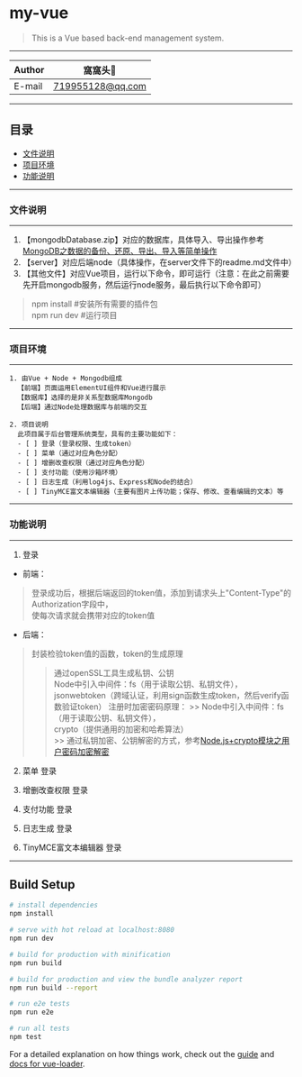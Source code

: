 # my-vue
> This is a Vue based back-end management system.  

****
	
|Author|窩窩头:panda_face:|
|---|---
|E-mail|719955128@qq.com


****
## 目录
* [文件说明](#文件说明)
* [项目环境](#项目环境)
* [功能说明](#功能说明)


*****
### 文件说明
------
1. 【mongodbDatabase.zip】对应的数据库，具体导入、导出操作参考[MongoDB之数据的备份、还原、导出、导入等简单操作](https://blog.csdn.net/weixin_42512937/article/details/102498644 "悬停显示")
2. 【server】对应后端node（具体操作，在server文件下的readme.md文件中）
3. 【其他文件】对应Vue项目，运行以下命令，即可运行（注意：在此之前需要先开启mongodb服务，然后运行node服务，最后执行以下命令即可）
> npm install   #安装所有需要的插件包  
npm run dev     #运行项目
  
  
*****
### 项目环境
-----
```
1. 由Vue + Node + Mongodb组成
  【前端】页面运用ElementUI组件和Vue进行展示
  【数据库】选择的是非关系型数据库Mongodb
  【后端】通过Node处理数据库与前端的交互

2. 项目说明
  此项目属于后台管理系统类型，具有的主要功能如下：
  - [ ] 登录（登录权限、生成token）
  - [ ] 菜单（通过对应角色分配）
  - [ ] 增删改查权限（通过对应角色分配）
  - [ ] 支付功能（使用沙箱环境）
  - [ ] 日志生成（利用log4js、Express和Node的结合）
  - [ ] TinyMCE富文本编辑器（主要有图片上传功能；保存、修改、查看编辑的文本）等
```

*****
### 功能说明
-----
1. 登录
* 前端：
> 登录成功后，根据后端返回的token值，添加到请求头上"Content-Type"的Authorization字段中，  
  使每次请求就会携带对应的token值   
* 后端：
> 封装检验token值的函数，token的生成原理    
   >> 通过openSSL工具生成私钥、公钥  
   >> Node中引入中间件：fs（用于读取公钥、私钥文件），  
                       jsonwebtoken（跨域认证，利用sign函数生成token，然后verify函数验证token）
> 注册时加密密码原理：
    >> Node中引入中间件：fs（用于读取公钥、私钥文件），  
                       crypto（提供通用的加密和哈希算法）  
    >> 通过私钥加密、公钥解密的方式，参考[Node.js+crypto模块之用户密码加密解密](https://blog.csdn.net/weixin_42512937/article/details/100739890)

2. 菜单
登录

3. 增删改查权限
登录

4. 支付功能
登录

5. 日志生成
登录

6. TinyMCE富文本编辑器
登录


******

## Build Setup

``` bash
# install dependencies
npm install

# serve with hot reload at localhost:8080
npm run dev

# build for production with minification
npm run build

# build for production and view the bundle analyzer report
npm run build --report

# run e2e tests
npm run e2e

# run all tests
npm test
```

For a detailed explanation on how things work, check out the [guide](http://vuejs-templates.github.io/webpack/) and [docs for vue-loader](http://vuejs.github.io/vue-loader).

